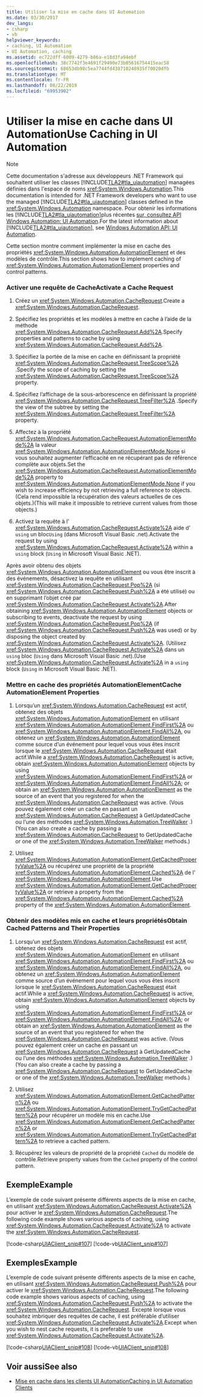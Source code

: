```yaml
---
title: Utiliser la mise en cache dans UI Automation
ms.date: 03/30/2017
dev_langs:
- csharp
- vb
helpviewer_keywords:
- caching, UI Automation
- UI Automation, caching
ms.assetid: ec722dff-6009-4279-b86a-e18d3fa94ebf
ms.openlocfilehash: 38c7742f3e4691f29490e73b05616754415eac58
ms.sourcegitcommit: 68653db98c5ea7744fd438710248935f70020dfb
ms.translationtype: MT
ms.contentlocale: fr-FR
ms.lasthandoff: 08/22/2019
ms.locfileid: "69953902"
---
```

# <a name="use-caching-in-ui-automation"></a><span data-ttu-id="a86a0-102">Utiliser la mise en cache dans UI Automation</span><span class="sxs-lookup"><span data-stu-id="a86a0-102">Use Caching in UI Automation</span></span>
> [!NOTE]
> <span data-ttu-id="a86a0-103">Cette documentation s'adresse aux développeurs .NET Framework qui souhaitent utiliser les classes [!INCLUDE[TLA2#tla_uiautomation](../../../includes/tla2sharptla-uiautomation-md.md)] managées définies dans l'espace de noms <xref:System.Windows.Automation>.</span><span class="sxs-lookup"><span data-stu-id="a86a0-103">This documentation is intended for .NET Framework developers who want to use the managed [!INCLUDE[TLA2#tla_uiautomation](../../../includes/tla2sharptla-uiautomation-md.md)] classes defined in the <xref:System.Windows.Automation> namespace.</span></span> <span data-ttu-id="a86a0-104">Pour obtenir les informations les [!INCLUDE[TLA2#tla_uiautomation](../../../includes/tla2sharptla-uiautomation-md.md)]plus récentes [sur, consultez API Windows Automation: UI Automation](https://go.microsoft.com/fwlink/?LinkID=156746).</span><span class="sxs-lookup"><span data-stu-id="a86a0-104">For the latest information about [!INCLUDE[TLA2#tla_uiautomation](../../../includes/tla2sharptla-uiautomation-md.md)], see [Windows Automation API: UI Automation](https://go.microsoft.com/fwlink/?LinkID=156746).</span></span>  
  
 <span data-ttu-id="a86a0-105">Cette section montre comment implémenter la mise en cache des propriétés <xref:System.Windows.Automation.AutomationElement> et des modèles de contrôle.</span><span class="sxs-lookup"><span data-stu-id="a86a0-105">This section shows how to implement caching of <xref:System.Windows.Automation.AutomationElement> properties and control patterns.</span></span>  
  
### <a name="activate-a-cache-request"></a><span data-ttu-id="a86a0-106">Activer une requête de Cache</span><span class="sxs-lookup"><span data-stu-id="a86a0-106">Activate a Cache Request</span></span>  
  
1. <span data-ttu-id="a86a0-107">Créez un <xref:System.Windows.Automation.CacheRequest>.</span><span class="sxs-lookup"><span data-stu-id="a86a0-107">Create a <xref:System.Windows.Automation.CacheRequest>.</span></span>  
  
2. <span data-ttu-id="a86a0-108">Spécifiez les propriétés et les modèles à mettre en cache à l’aide de la méthode <xref:System.Windows.Automation.CacheRequest.Add%2A>.</span><span class="sxs-lookup"><span data-stu-id="a86a0-108">Specify properties and patterns to cache by using <xref:System.Windows.Automation.CacheRequest.Add%2A>.</span></span>  
  
3. <span data-ttu-id="a86a0-109">Spécifiez la portée de la mise en cache en définissant la propriété <xref:System.Windows.Automation.CacheRequest.TreeScope%2A> .</span><span class="sxs-lookup"><span data-stu-id="a86a0-109">Specify the scope of caching by setting the <xref:System.Windows.Automation.CacheRequest.TreeScope%2A> property.</span></span>  
  
4. <span data-ttu-id="a86a0-110">Spécifiez l’affichage de la sous-arborescence en définissant la propriété <xref:System.Windows.Automation.CacheRequest.TreeFilter%2A> .</span><span class="sxs-lookup"><span data-stu-id="a86a0-110">Specify the view of the subtree by setting the <xref:System.Windows.Automation.CacheRequest.TreeFilter%2A> property.</span></span>  
  
5. <span data-ttu-id="a86a0-111">Affectez à la propriété <xref:System.Windows.Automation.CacheRequest.AutomationElementMode%2A> la valeur <xref:System.Windows.Automation.AutomationElementMode.None> si vous souhaitez augmenter l’efficacité en ne récupérant pas de référence complète aux objets.</span><span class="sxs-lookup"><span data-stu-id="a86a0-111">Set the <xref:System.Windows.Automation.CacheRequest.AutomationElementMode%2A> property to <xref:System.Windows.Automation.AutomationElementMode.None> if you wish to increase efficiency by not retrieving a full reference to objects.</span></span> <span data-ttu-id="a86a0-112">(Cela rend impossible la récupération des valeurs actuelles de ces objets.)</span><span class="sxs-lookup"><span data-stu-id="a86a0-112">(This will make it impossible to retrieve current values from those objects.)</span></span>  
  
6. <span data-ttu-id="a86a0-113">Activez la requête à l' <xref:System.Windows.Automation.CacheRequest.Activate%2A> aide d' `using` un bloc`Using` (dans Microsoft Visual Basic .net).</span><span class="sxs-lookup"><span data-stu-id="a86a0-113">Activate the request by using <xref:System.Windows.Automation.CacheRequest.Activate%2A> within a `using` block (`Using` in Microsoft Visual Basic .NET).</span></span>  
  
 <span data-ttu-id="a86a0-114">Après avoir obtenu des objets <xref:System.Windows.Automation.AutomationElement> ou vous être inscrit à des événements, désactivez la requête en utilisant <xref:System.Windows.Automation.CacheRequest.Pop%2A> (si <xref:System.Windows.Automation.CacheRequest.Push%2A> a été utilisé) ou en supprimant l’objet créé par <xref:System.Windows.Automation.CacheRequest.Activate%2A>.</span><span class="sxs-lookup"><span data-stu-id="a86a0-114">After obtaining <xref:System.Windows.Automation.AutomationElement> objects or subscribing to events, deactivate the request by using <xref:System.Windows.Automation.CacheRequest.Pop%2A> (if <xref:System.Windows.Automation.CacheRequest.Push%2A> was used) or by disposing the object created by <xref:System.Windows.Automation.CacheRequest.Activate%2A>.</span></span> <span data-ttu-id="a86a0-115">(Utilisez <xref:System.Windows.Automation.CacheRequest.Activate%2A> dans un `using` bloc (`Using` dans Microsoft Visual Basic .net).</span><span class="sxs-lookup"><span data-stu-id="a86a0-115">(Use <xref:System.Windows.Automation.CacheRequest.Activate%2A> in a `using` block (`Using` in Microsoft Visual Basic .NET).</span></span>  
  
### <a name="cache-automationelement-properties"></a><span data-ttu-id="a86a0-116">Mettre en cache des propriétés AutomationElement</span><span class="sxs-lookup"><span data-stu-id="a86a0-116">Cache AutomationElement Properties</span></span>  
  
1. <span data-ttu-id="a86a0-117">Lorsqu’un <xref:System.Windows.Automation.CacheRequest> est actif, obtenez des objets <xref:System.Windows.Automation.AutomationElement> en utilisant <xref:System.Windows.Automation.AutomationElement.FindFirst%2A> ou <xref:System.Windows.Automation.AutomationElement.FindAll%2A>, ou obtenez un <xref:System.Windows.Automation.AutomationElement> comme source d’un événement pour lequel vous vous êtes inscrit lorsque le <xref:System.Windows.Automation.CacheRequest> était actif.</span><span class="sxs-lookup"><span data-stu-id="a86a0-117">While a <xref:System.Windows.Automation.CacheRequest> is active, obtain <xref:System.Windows.Automation.AutomationElement> objects by using <xref:System.Windows.Automation.AutomationElement.FindFirst%2A> or <xref:System.Windows.Automation.AutomationElement.FindAll%2A>; or obtain an <xref:System.Windows.Automation.AutomationElement> as the source of an event that you registered for when the <xref:System.Windows.Automation.CacheRequest> was active.</span></span> <span data-ttu-id="a86a0-118">(Vous pouvez également créer un cache en passant un <xref:System.Windows.Automation.CacheRequest> à GetUpdatedCache ou l’une des méthodes <xref:System.Windows.Automation.TreeWalker> .)</span><span class="sxs-lookup"><span data-stu-id="a86a0-118">(You can also create a cache by passing a <xref:System.Windows.Automation.CacheRequest> to GetUpdatedCache or one of the <xref:System.Windows.Automation.TreeWalker> methods.)</span></span>  
  
2. <span data-ttu-id="a86a0-119">Utilisez <xref:System.Windows.Automation.AutomationElement.GetCachedPropertyValue%2A> ou récupérez une propriété de la propriété <xref:System.Windows.Automation.AutomationElement.Cached%2A> de l’ <xref:System.Windows.Automation.AutomationElement>.</span><span class="sxs-lookup"><span data-stu-id="a86a0-119">Use <xref:System.Windows.Automation.AutomationElement.GetCachedPropertyValue%2A> or retrieve a property from the <xref:System.Windows.Automation.AutomationElement.Cached%2A> property of the <xref:System.Windows.Automation.AutomationElement>.</span></span>  
  
### <a name="obtain-cached-patterns-and-their-properties"></a><span data-ttu-id="a86a0-120">Obtenir des modèles mis en cache et leurs propriétés</span><span class="sxs-lookup"><span data-stu-id="a86a0-120">Obtain Cached Patterns and Their Properties</span></span>  
  
1. <span data-ttu-id="a86a0-121">Lorsqu’un <xref:System.Windows.Automation.CacheRequest> est actif, obtenez des objets <xref:System.Windows.Automation.AutomationElement> en utilisant <xref:System.Windows.Automation.AutomationElement.FindFirst%2A> ou <xref:System.Windows.Automation.AutomationElement.FindAll%2A>, ou obtenez un <xref:System.Windows.Automation.AutomationElement> comme source d’un événement pour lequel vous vous êtes inscrit lorsque le <xref:System.Windows.Automation.CacheRequest> était actif.</span><span class="sxs-lookup"><span data-stu-id="a86a0-121">While a <xref:System.Windows.Automation.CacheRequest> is active, obtain <xref:System.Windows.Automation.AutomationElement> objects by using <xref:System.Windows.Automation.AutomationElement.FindFirst%2A> or <xref:System.Windows.Automation.AutomationElement.FindAll%2A>; or obtain an <xref:System.Windows.Automation.AutomationElement> as the source of an event that you registered for when the <xref:System.Windows.Automation.CacheRequest> was active.</span></span> <span data-ttu-id="a86a0-122">(Vous pouvez également créer un cache en passant un <xref:System.Windows.Automation.CacheRequest> à GetUpdatedCache ou l’une des méthodes <xref:System.Windows.Automation.TreeWalker> .)</span><span class="sxs-lookup"><span data-stu-id="a86a0-122">(You can also create a cache by passing a <xref:System.Windows.Automation.CacheRequest> to GetUpdatedCache or one of the <xref:System.Windows.Automation.TreeWalker> methods.)</span></span>  
  
2. <span data-ttu-id="a86a0-123">Utilisez <xref:System.Windows.Automation.AutomationElement.GetCachedPattern%2A> ou <xref:System.Windows.Automation.AutomationElement.TryGetCachedPattern%2A> pour récupérer un modèle mis en cache.</span><span class="sxs-lookup"><span data-stu-id="a86a0-123">Use <xref:System.Windows.Automation.AutomationElement.GetCachedPattern%2A> or <xref:System.Windows.Automation.AutomationElement.TryGetCachedPattern%2A> to retrieve a cached pattern.</span></span>  
  
3. <span data-ttu-id="a86a0-124">Récupérez les valeurs de propriété de la propriété `Cached` du modèle de contrôle.</span><span class="sxs-lookup"><span data-stu-id="a86a0-124">Retrieve property values from the `Cached` property of the control pattern.</span></span>  
  
## <a name="example"></a><span data-ttu-id="a86a0-125">Exemple</span><span class="sxs-lookup"><span data-stu-id="a86a0-125">Example</span></span>  
 <span data-ttu-id="a86a0-126">L’exemple de code suivant présente différents aspects de la mise en cache, en utilisant <xref:System.Windows.Automation.CacheRequest.Activate%2A> pour activer le <xref:System.Windows.Automation.CacheRequest>.</span><span class="sxs-lookup"><span data-stu-id="a86a0-126">The following code example shows various aspects of caching, using <xref:System.Windows.Automation.CacheRequest.Activate%2A> to activate the <xref:System.Windows.Automation.CacheRequest>.</span></span>  
  
 [!code-csharp[UIAClient_snip#107](../../../samples/snippets/csharp/VS_Snippets_Wpf/UIAClient_snip/CSharp/ClientForm.cs#107)]
 [!code-vb[UIAClient_snip#107](../../../samples/snippets/visualbasic/VS_Snippets_Wpf/UIAClient_snip/VisualBasic/ClientForm.vb#107)]  
  
## <a name="example"></a><span data-ttu-id="a86a0-127">Exemples</span><span class="sxs-lookup"><span data-stu-id="a86a0-127">Example</span></span>  
 <span data-ttu-id="a86a0-128">L’exemple de code suivant présente différents aspects de la mise en cache, en utilisant <xref:System.Windows.Automation.CacheRequest.Push%2A> pour activer le <xref:System.Windows.Automation.CacheRequest>.</span><span class="sxs-lookup"><span data-stu-id="a86a0-128">The following code example shows various aspects of caching, using <xref:System.Windows.Automation.CacheRequest.Push%2A> to activate the <xref:System.Windows.Automation.CacheRequest>.</span></span> <span data-ttu-id="a86a0-129">Excepté lorsque vous souhaitez imbriquer des requêtes de cache, il est préférable d’utiliser <xref:System.Windows.Automation.CacheRequest.Activate%2A>.</span><span class="sxs-lookup"><span data-stu-id="a86a0-129">Except when you wish to nest cache requests, it is preferable to use <xref:System.Windows.Automation.CacheRequest.Activate%2A>.</span></span>  
  
 [!code-csharp[UIAClient_snip#108](../../../samples/snippets/csharp/VS_Snippets_Wpf/UIAClient_snip/CSharp/ClientForm.cs#108)]
 [!code-vb[UIAClient_snip#108](../../../samples/snippets/visualbasic/VS_Snippets_Wpf/UIAClient_snip/VisualBasic/ClientForm.vb#108)]  
  
## <a name="see-also"></a><span data-ttu-id="a86a0-130">Voir aussi</span><span class="sxs-lookup"><span data-stu-id="a86a0-130">See also</span></span>

- [<span data-ttu-id="a86a0-131">Mise en cache dans les clients UI Automation</span><span class="sxs-lookup"><span data-stu-id="a86a0-131">Caching in UI Automation Clients</span></span>](../../../docs/framework/ui-automation/caching-in-ui-automation-clients.md)

